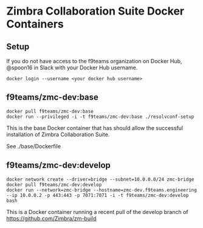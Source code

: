 # Zimbra Collaboration Suite Docker Containers

## Setup
If you do not have access to the f9teams organization on Docker Hub, @spoon16 in Slack with your Docker Hub username.

`docker login --username <your docker hub username>`

## f9teams/zmc-dev:base
```
docker pull f9teams/zmc-dev:base
docker run --privileged -i -t f9teams/zmc-dev:base ./resolvconf-setup
```

This is the base Docker container that has should allow the successful installation of Zimbra Collaboration Suite.

See ./base/Dockerfile

## f9teams/zmc-dev:develop
```
docker network create --driver=bridge --subnet=10.0.0.0/24 zmc-bridge
docker pull f9teams/zmc-dev:develop
docker run --network=zmc-bridge --hostname=zmc-dev.f9teams.engineering --ip 10.0.0.2 -p 443:443 -p 7071:7071 -i -t f9teams/zmc-dev:develop bash
```

This is a Docker container running a recent pull of the develop branch of https://github.com/Zimbra/zm-build
